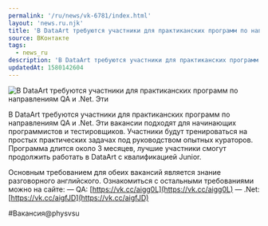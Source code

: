 ```yaml
---
permalink: '/ru/news/vk-6781/index.html'
layout: 'news.ru.njk'
title: 'В DataArt требуются участники для практиканских программ по направлениям QA и .Net.'
source: ВКонтакте
tags:
  - news_ru
description: 'В DataArt требуются участники для практиканских программ по направлениям QA и .Net.'
updatedAt: 1580142604
---
```

![В DataArt требуются участники для практиканских программ по направлениям QA и .Net. Эти](https://sun9-15.userapi.com/impg/c858020/v858020791/165859/gWA_Z_Y8AU4.jpg?size=1280x853&quality=96&sign=711128f32d7a1c58177844e5fe85d780&c_uniq_tag=hZYfoznic9dAcEqxWM1uoA3EDV2Yuza0wiNsESOZBf8&type=album)

В DataArt требуются участники для практиканских программ по направлениям QA и .Net. Эти вакансии подходят для начинающих программистов и тестировщиков. Участники будут тренироваться на простых практических задачах под руководством опытных кураторов. Программа длится около 3 месяцев, лучшие участники смогут продолжить работать в DataArt с квалификацией Junior.

Основным требованием для обеих вакансий является знание разговорного английского. Ознакомиться с остальными требованиями можно на сайте:
— QA: [https://vk.cc/aigg0L](https://vk.cc/aigg0L)
— .Net: [https://vk.cc/aigfJD](https://vk.cc/aigfJD)

#Вакансия@physvsu
